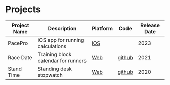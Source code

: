 # Projects

| Project Name | Description | Platform | Code | Release Date |
| ----------- | ----------- | --------- | ---- | ----------- |
| PacePro   | iOS app for running calculations | [iOS](https://apps.apple.com/us/app/pacepro/id1661818836) || 2023
| Race Date | Training block calendar for runners | [Web](https://www.racedate.app) | [github](https://github.com/jakesmithdeveloper/racedate) | 2021
| Stand Time | Standing desk stopwatch | [Web](https://standtime.app) | [github](https://github.com/jakesmithdeveloper/stand-time) | 2020